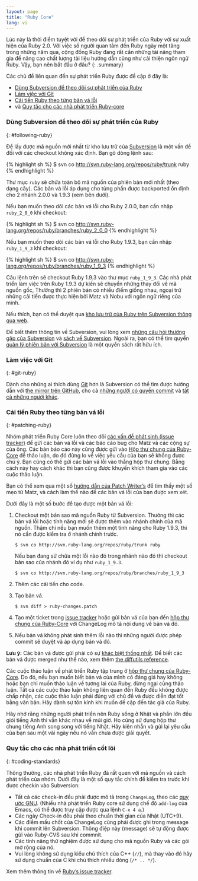```yaml
---
layout: page
title: "Ruby Core"
lang: vi
---
```


Lúc này là thời điểm tuyệt vời để theo dõi sự phát triển của Ruby với sự xuất
hiện của Ruby 2.0.  Với việc số người quan tâm đến Ruby ngày một tăng trong
những năm qua, cộng đồng Ruby đang rất cần những tài năng tham gia để nâng cao
chất lượng tài liệu hướng dẫn cũng như cải thiện ngôn ngữ Ruby.  Vậy, bạn nên
bắt đầu ở đâu?
{: .summary}

Các chủ đề liên quan đến sự phát triển Ruby được đề cập ở đây là:

* [Dùng Subversion để theo dõi sự phát triển của Ruby](#following-ruby)
* [Làm việc với Git](#git-ruby)
* [Cải tiến Ruby theo từng bản vá lỗi](#patching-ruby)
* và [Quy tắc cho các nhà phát triển Ruby-core](#coding-standards)

### Dùng Subversion để theo dõi sự phát triển của Ruby
{: #following-ruby}

Để lấy được mã nguồn mới nhất từ kho lưu trữ của [Subversion][1]
là một vấn đề đối với các checkout không xác định. Bạn gõ dòng lệnh sau:

{% highlight sh %}
$ svn co http://svn.ruby-lang.org/repos/ruby/trunk ruby
{% endhighlight %}

Thư mục `ruby` sẽ chứa toàn bộ mã nguồn của phiên bản mới nhất (theo dạng
cây).  Các bản vá lỗi áp dụng cho từng phần được backported ổn định cho 2
nhánh 2.0.0 và 1.9.3 (xem bên dưới).

Nếu bạn muốn theo dõi các bản vá lỗi cho Ruby 2.0.0, bạn cần nhập
`ruby_2_0_0` khi checkout:

{% highlight sh %}
$ svn co http://svn.ruby-lang.org/repos/ruby/branches/ruby_2_0_0
{% endhighlight %}

Nếu bạn muốn theo dõi các bản vá lỗi cho Ruby 1.9.3, bạn cần nhập
`ruby_1_9_3` khi checkout:

{% highlight sh %}
$ svn co http://svn.ruby-lang.org/repos/ruby/branches/ruby_1_9_3
{% endhighlight %}

Câu lệnh trên sẽ checkout Ruby 1.9.3 vào thư mục `ruby_1_9_3`.  Các nhà phát
triển làm việc trên Ruby 1.9.3 dự kiến sẽ chuyển những thay đổi về mã nguồn
gốc, Thường thì 2 phiên bản có nhiều điểm giống nhau, ngoại trừ những cải tiến
được thực hiện bởi Matz và Nobu với ngôn ngữ riêng của mình.

Nếu thích, bạn có thể duyệt qua [kho lưu trữ của Ruby trên Subversion thông
qua web][2].

Để biết thêm thông tin về Subversion, vui lòng xem [những câu hỏi thường gặp
của Subversion][3] và [sách về Subversion][4]. Ngoài ra, bạn có thể tìm quyển
[quản lý phiên bản với Subversion][5] là một quyển sách rất hữu ích.

### Làm việc với Git
{: #git-ruby}

Dành cho những ai thích dùng [Git][6] hơn là Subversion có thể tìm được hướng
dẫn với [the mirror trên GitHub][7], cho cả [những người có quyền commit][8]
và [tất cả những người khác][9].

### Cải tiến Ruby theo từng bản vá lỗi
{: #patching-ruby}

Nhóm phát triển Ruby Core luôn theo dõi [các vấn đề phát sinh (issue
tracker)][10] để gửi các bản vá lỗi và các báo cáo bug cho Matz và các cộng sự
của ông. Các bản báo cáo này cũng được gửi vào
[Hộp thư chung của Ruby-Core][mailing-lists] để thảo luận, do đó đừng lo về việc
yêu cầu của bạn sẽ không được chú ý.  Bạn cũng có thề gửi các bản vá lỗi vào
thẳng hộp thư chung.  Bằng cách này hay cách khác thì bạn cũng được khuyến
khích tham gia vào các cuộc thảo luận.

Bạn có thể xem qua một số [hướng dẫn của Patch Writer’s][11] để tìm thấy một
số mẹo từ Matz, và cách làm thế nào để các bản vá lỗi của bạn được xem xét.

Dưới đây là một số bước để tạo được một bản vá lỗi:

1.  Checkout một bản sao mã nguồn Ruby từ Subversion. Thường thì các bản vá
    lỗi hoặc tính năng mới sẽ được thêm vào nhánh chính của mã nguồn. Thậm chí
    nếu bạn muốn thêm một tính năng cho Ruby 1.9.3, thì nó cần được kiểm tra ở
    nhánh chính trước.

        $ svn co http://svn.ruby-lang.org/repos/ruby/trunk ruby

    Nếu bạn đang sử chữa một lỗi nào đó trong nhánh nào đó thì checkout bản
    sao của nhánh đó ví dụ như `ruby_1_9.3`.

        $ svn co http://svn.ruby-lang.org/repos/ruby/branches/ruby_1_9_3

2.  Thêm các cải tiến cho code.

3.  Tạo bản vá.

        $ svn diff > ruby-changes.patch

4.  Tạo một ticket trong [issue tracker][10] hoặc gửi bản vá của bạn đến
    [hộp thư chung của Ruby-Core][mailing-lists] với ChangeLog
    mô tả nội dung về bản vá đó.

5.  Nếu bản vá không phát sinh thêm lỗi nào thì những người được phép commit
    sẽ duyệt và áp dụng bản vá đó.

**Lưu ý:** Các bản vá được gửi phải có sự [khác biệt thống nhất][12].
Để biết các bản vá được merged như thế nào, xem thêm [the diffutils reference][13].

Các cuộc thảo luận về phát triển Ruby tập trung ở
[hộp thư chung của Ruby-Core][mailing-lists].
Do đó, nếu bạn muốn biết bản vá của mình có đáng giá hay không hoặc bạn chỉ
muốn thảo luận về tương lai của Ruby, đừng ngại cùng thảo luận.  Tất cả các
cuộc thảo luận không liên quan đến Ruby đều không được chấp nhận, các cuộc
thảo luận phải đúng với chủ đề và được diễn đạt tốt bằng văn bản.  Hãy dành sự
tôn kính khi muốn đề cập đến tác giả của Ruby.

Hãy nhớ rằng những người phát triển nên Ruby sống ở Nhật và phần lớn đều giỏi
tiếng Anh thì vẫn khác nhau về múi giờ. Họ cũng sử dụng hộp thư chung tiếng
Anh song song với tiếng Nhật.  Hãy kiên nhẫn và gửi lại yêu cầu của bạn sau
một vài ngày nếu nó vẫn chưa được giải quyết.

### Quy tắc cho các nhà phát triển cốt lõi
{: #coding-standards}

Thông thường, các nhà phát triển Ruby đã rất quen với mã nguồn và
cách phát triển của nhóm. Dưới đây là một số quy tắc chính để kiểm tra
trước khi được checkin vào Subversion:

* Tất cả các check-in đều phải được mô tả trong `ChangeLog`, theo các
  [quy ước GNU][14].  (Nhiều nhà phát triển Ruby core sử dụng chế độ
  `add-log` của Emacs, có thể được truy cập được qua lệnh `C-x 4 a`.)
* Các ngày Check-in đều phải theo chuẩn thời gian của Nhật (UTC+9).
* Các điểm mấu chốt của ChangeLog cũng phải được ghi trong message khi
  commit lên Subversion. Thông điệp này (message) sẽ tự động được gửi
  vào Ruby-CVS sau khi commnit.
* Các tính năng thử nghiệm được sử dụng cho mã nguồn Ruby và các gói mở rộng của nó.
* Vui lòng không sử dụng kiểu chú thích của C++ (`//`),
  mà thay vào đó hãy sử dụng chuẩn của C khi chú thích nhiều dòng (`/* .. */`).

Xem thêm thông tin về [Ruby’s issue tracker][10].



[mailing-lists]: /vi/community/mailing-lists/
[1]: http://subversion.apache.org/
[2]: http://svn.ruby-lang.org/cgi-bin/viewvc.cgi/
[3]: http://subversion.apache.org/faq.html
[4]: http://svnbook.org
[5]: http://www.pragmaticprogrammer.com/titles/svn/
[6]: http://git-scm.com/
[7]: http://github.com/ruby/ruby
[8]: http://wiki.github.com/shyouhei/ruby/committerhowto
[9]: http://wiki.github.com/shyouhei/ruby/noncommitterhowto
[10]: https://bugs.ruby-lang.org/
[11]: http://blade.nagaokaut.ac.jp/cgi-bin/scat.rb/ruby/ruby-core/25139
[12]: http://www.gnu.org/software/diffutils/manual/html_node/Unified-Format.html
[13]: http://www.gnu.org/software/diffutils/manual/html_node/Merging-with-patch.html#Merging%20with%20patch
[14]: http://www.gnu.org/prep/standards/standards.html#Change-Logs
